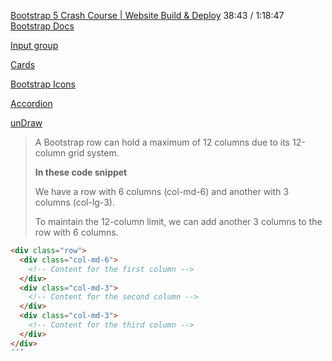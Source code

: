 [Bootstrap 5 Crash Course | Website Build & Deploy](https://www.youtube.com/watch?v=4sosXZsdy-s)
38:43 / 1:18:47
[Bootstrap Docs](https://getbootstrap.com/docs/5.3/getting-started/introduction/)

[Input group](https://getbootstrap.com/docs/5.3/forms/input-group/)

[Cards](https://getbootstrap.com/docs/5.3/components/card/)

[Bootstrap Icons](https://blog.getbootstrap.com/2021/01/07/bootstrap-icons-1-3-0/)

[Accordion](https://getbootstrap.com/docs/5.3/components/accordion/)

[unDraw](https://undraw.co/illustrations)

> A Bootstrap row can hold a maximum of 12 columns due to  its 12-column grid system.
>
> **In these code snippet**
>
> We have a row with 6 columns (col-md-6) 
> and another with 3 columns (col-lg-3).
>
> To maintain the 12-column limit, we can add another 3 columns to the row with 6 columns.

```html
<div class="row">
  <div class="col-md-6">
    <!-- Content for the first column -->
  </div>
  <div class="col-md-3">
    <!-- Content for the second column -->
  </div>
  <div class="col-md-3">
    <!-- Content for the third column -->
  </div>
</div>
´´´